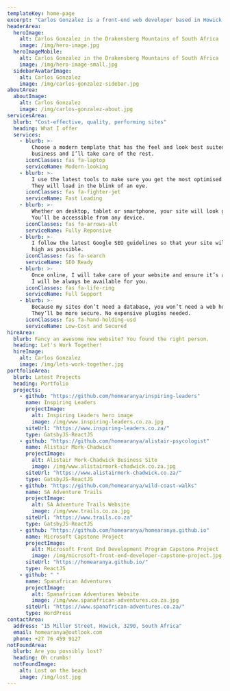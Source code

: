 ```yaml
---
templateKey: home-page
excerpt: "Carlos Gonzalez is a front-end web developer based in Howick, South Africa"
headerArea:
  heroImage:
    alt: Carlos Gonzalez in the Drakensberg Mountains of South Africa
    image: /img/hero-image.jpg
  heroImageMobile:
    alt: Carlos Gonzalez in the Drakensberg Mountains of South Africa
    image: /img/hero-image-small.jpg
  sidebarAvatarImage:
    alt: Carlos Gonzalez
    image: /img/carlos-gonzalez-sidebar.jpg
aboutArea:
  aboutImage:
    alt: Carlos Gonzalez
    image: /img/carlos-gonzalez-about.jpg
servicesArea:
  blurb: "Cost-effective, quality, performing sites"
  heading: What I offer
  services:
    - blurb: >-
        Choose a modern template that has the feel and look best suited for your
        business and I’ll take care of the rest.
      iconClasses: fas fa-laptop
      serviceName: Modern-looking
    - blurb: >-
        I use the latest tools to make sure you get the most optimised website.
        They will load in the blink of an eye.
      iconClasses: fas fa-fighter-jet
      serviceName: Fast Loading
    - blurb: >-
        Whether on desktop, tablet or smartphone, your site will look great.
        You’ll be accessible from any device.
      iconClasses: fas fa-arrows-alt
      serviceName: Fully Reponsive
    - blurb: >-
        I follow the latest Google SEO guidelines so that your site will rank as
        high as possible.
      iconClasses: fas fa-search
      serviceName: SEO Ready
    - blurb: >-
        Once online, I will take care of your website and ensure it’s always on.
        I will be always be available for you.
      iconClasses: fas fa-life-ring
      serviceName: Full Support
    - blurb: >-
        Because my sites don’t need a database, you won’t need a web host.
        They’ll be more secure. No expensive plugins needed.
      iconClasses: fas fa-hand-holding-usd
      serviceName: Low-Cost and Secured
hireArea:
  blurb: Fancy an awesome new website? You found the right person.
  heading: Let's Work Together!
  hireImage:
    alt: Carlos Gonzalez
    image: /img/lets-work-together.jpg
portfolioArea:
  blurb: Latest Projects
  heading: Portfolio
  projects:
    - github: "https://github.com/homearanya/inspiring-leaders"
      name: Inspiring Leaders
      projectImage:
        alt: Inspiring Leaders hero image
        image: /img/www.inspiring-leaders.co.za.jpg
      siteUrl: "https://www.inspiring-leaders.co.za/"
      type: GatsbyJS-ReactJS
    - github: "https://github.com/homearanya/alistair-psycologist"
      name: Alistair Mork-Chadwick
      projectImage:
        alt: Alistair Mork-Chadwick Business Site
        image: /img/www.alistairmork-chadwick.co.za.jpg
      siteUrl: "https://www.alistairmork-chadwick.co.za/"
      type: GatsbyJS-ReactJS
    - github: "https://github.com/homearanya/wild-coast-walks"
      name: SA Adventure Trails
      projectImage:
        alt: SA Adventure Trails Website
        image: /img/www.trails.co.za.jpg
      siteUrl: "https://www.trails.co.za"
      type: GatsbyJS-ReactJS
    - github: "https://github.com/homearanya/homearanya.github.io"
      name: Microsoft Capstone Project
      projectImage:
        alt: Microsoft Front End Development Program Capstone Project
        image: /img/microsoft-front-end-developer-capstone-project.jpg
      siteUrl: "https://homearanya.github.io/"
      type: ReactJS
    - github: " "
      name: Spanafrican Adventures
      projectImage:
        alt: Spanafrican Adventures Website
        image: /img/www.spanafrican-adventures.co.za.jpg
      siteUrl: "https://www.spanafrican-adventures.co.za/"
      type: WordPress
contactArea:
  address: "15 Miller Street, Howick, 3290, South Africa"
  email: homearanya@outlook.com
  phone: +27 76 459 9127
notFoundArea:
  blurb: Are you possibly lost?
  heading: Oh crumbs!
  notFoundImage:
    alt: Lost on the beach
    image: /img/lost.jpg
---
```

